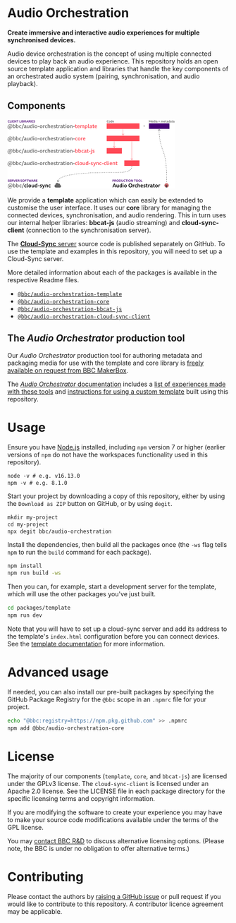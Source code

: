 # Audio Orchestration

**Create immersive and interactive audio experiences for multiple synchronised devices.**

Audio device orchestration is the concept of using multiple connected devices to play back an audio experience. This repository holds an open source template application and libraries that handle the key components of an orchestrated audio system (pairing, synchronisation, and audio playback).

## Components

<img alt="Components of this project: the template, core, bbcat-js, cloud-sync-client code in this repository, the cloud-sync server they use to communicate, and the media and metadata produced with the Audio Orchestrator tool." src="doc/repo-structure.png" width="380" height="158" />

We provide a **template** application which can easily be extended to customise the user interface. It uses our **core** library for managing the connected devices, synchronisation, and audio rendering. This in turn uses our internal helper libraries: **bbcat-js** (audio streaming) and **cloud-sync-client** (connection to the synchronisation server).

The [**Cloud-Sync** server](https://github.com/bbc/cloud-sync) source code is published separately on GitHub. To use the template and examples in this repository, you will need to set up a Cloud-Sync server.

More detailed information about each of the packages is available in the respective Readme files.

* [`@bbc/audio-orchestration-template`](packages/template)
* [`@bbc/audio-orchestration-core`](packages/core)
* [`@bbc/audio-orchestration-bbcat-js`](packages/bbcat-js)
* [`@bbc/audio-orchestration-cloud-sync-client`](packages/cloud-sync-client)

## The _Audio Orchestrator_ production tool

Our _Audio Orchestrator_ production tool for authoring metadata and packaging media for use with the template and core library is [freely available on request from BBC MakerBox](https://www.bbc.co.uk/makerbox/tools/audio-orchestrator).

The [_Audio Orchestrator_ documentation](https://bbc.github.io/bbcat-orchestration-docs/) includes a [list of experiences made with these tools](https://bbc.github.io/bbcat-orchestration-docs/productions/) and [instructions for using a custom template](https://bbc.github.io/bbcat-orchestration-docs/custom-template) built using this repository.

# Usage

Ensure you have [Node.js](https://nodejs.org/en/) installed, including `npm` version 7 or higher (earlier versions of `npm` do not have the workspaces functionality used in this repository).

```
node -v # e.g. v16.13.0
npm -v # e.g. 8.1.0
```

Start your project by downloading a copy of this repository, either by using the `Download as ZIP` button on GitHub, or by using `degit`.

```
mkdir my-project
cd my-project
npx degit bbc/audio-orchestration
```

Install the dependencies, then build all the packages once (the `-ws` flag tells `npm` to run the `build` command for each package).

```sh
npm install
npm run build -ws
```

Then you can, for example, start a development server for the template, which will use the other packages you've just built.

```sh
cd packages/template
npm run dev
```

Note that you will have to set up a cloud-sync server and add its address to the template's `index.html` configuration before you can connect devices. See the [template documentation](./packages/template/Readme.md) for more information.

# Advanced usage

If needed, you can also install our pre-built packages by specifying the GitHub Package Registry for the `@bbc` scope in an `.npmrc` file for your project.

```sh
echo "@bbc:registry=https://npm.pkg.github.com" >> .npmrc
npm add @bbc/audio-orchestration-core
```

# License

The majority of our components (`template`, `core`, and `bbcat-js`) are licensed under the GPLv3 license. The `cloud-sync-client` is licensed under an Apache 2.0 license. See the LICENSE file in each package directory for the specific licensing terms and copyright information.

If you are modifying the software to create your experience you may have to make your source code modifications available under the terms of the GPL license.

You may [contact BBC R&D](https://www.bbc.co.uk/rd/contacts) to discuss alternative licensing options. (Please note, the BBC is under no obligation to offer alternative terms.)

# Contributing

Please contact the authors by [raising a GitHub issue](https://github.com/bbc/audio-orchestration/issues/new) or pull request if you would like to contribute to this repository. A contributor licence agreement may be applicable.
